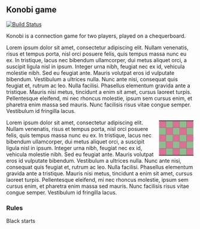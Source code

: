 ## Konobi game
[![Build Status](https://travis-ci.org/pindri/konobi.svg?branch=master)](https://travis-ci.org/pindri/konobi)

Konobi is a connection game for two players, played on a chequerboard. 

Lorem ipsum dolor sit amet, consectetur adipiscing elit. Nullam venenatis, risus et tempus porta, nisl orci posuere felis, quis tempus massa nunc eu ex. In tristique, lacus nec bibendum ullamcorper, dui metus aliquet orci, a suscipit ligula nisl in ipsum. Integer urna nibh, feugiat nec ex id, vehicula molestie nibh. Sed eu feugiat ante. Mauris volutpat eros id vulputate bibendum. Vestibulum a ultrices nulla. Nunc ante nisi, consequat quis feugiat et, rutrum ac leo. Nulla facilisi. Phasellus elementum gravida ante a tristique. Mauris nisi metus, tincidunt a enim sit amet, cursus laoreet turpis. Pellentesque eleifend, mi nec rhoncus molestie, ipsum sem cursus enim, et pharetra enim massa sed mauris. Nunc facilisis risus vitae congue semper. Vestibulum id fringilla lacus. 

<img align="right" src="presentation/img/empty.png" width="100">

Lorem ipsum dolor sit amet, consectetur adipiscing elit. Nullam venenatis, risus et tempus porta, nisl orci posuere felis, quis tempus massa nunc eu ex. In tristique, lacus nec bibendum ullamcorper, dui metus aliquet orci, a suscipit ligula nisl in ipsum. Integer urna nibh, feugiat nec ex id, vehicula molestie nibh. Sed eu feugiat ante. Mauris volutpat eros id vulputate bibendum. Vestibulum a ultrices nulla. Nunc ante nisi, consequat quis feugiat et, rutrum ac leo. Nulla facilisi. Phasellus elementum gravida ante a tristique. Mauris nisi metus, tincidunt a enim sit amet, cursus laoreet turpis. Pellentesque eleifend, mi nec rhoncus molestie, ipsum sem cursus enim, et pharetra enim massa sed mauris. Nunc facilisis risus vitae congue semper. Vestibulum id fringilla lacus. 

### Rules

Black starts
